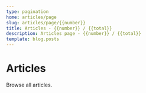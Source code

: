 ```yaml
---
type: pagination
home: articles/page
slug: articles/page/{{number}}
title: Articles - {{number}} / {{total}}
description: Articles page - {{number}} / {{total}}  
template: blog.posts
---
```


# Articles

Browse all articles.

